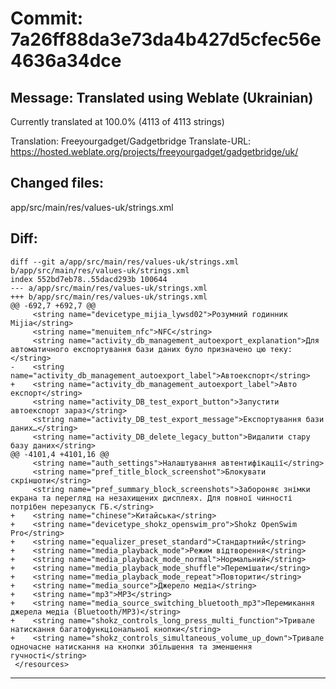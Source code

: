 # Commit: 7a26ff88da3e73da4b427d5cfec56e4636a34dce
## Message: Translated using Weblate (Ukrainian)

Currently translated at 100.0% (4113 of 4113 strings)

Translation: Freeyourgadget/Gadgetbridge
Translate-URL: https://hosted.weblate.org/projects/freeyourgadget/gadgetbridge/uk/
## Changed files:
app/src/main/res/values-uk/strings.xml

## Diff:
```
diff --git a/app/src/main/res/values-uk/strings.xml b/app/src/main/res/values-uk/strings.xml
index 552bd7eb78..55dacd293b 100644
--- a/app/src/main/res/values-uk/strings.xml
+++ b/app/src/main/res/values-uk/strings.xml
@@ -692,7 +692,7 @@
     <string name="devicetype_mijia_lywsd02">Розумний годинник Mijia</string>
     <string name="menuitem_nfc">NFC</string>
     <string name="activity_db_management_autoexport_explanation">Для автоматичного експортування бази даних було призначено цю теку:</string>
-    <string name="activity_db_management_autoexport_label">Автоекспорт</string>
+    <string name="activity_db_management_autoexport_label">Авто експорт</string>
     <string name="activity_DB_test_export_button">Запустити автоекспорт зараз</string>
     <string name="activity_DB_test_export_message">Експортування бази даних…</string>
     <string name="activity_DB_delete_legacy_button">Видалити стару базу даних</string>
@@ -4101,4 +4101,16 @@
     <string name="auth_settings">Налаштування автентифікації</string>
     <string name="pref_title_block_screenshot">Блокувати скріншоти</string>
     <string name="pref_summary_block_screenshots">Забороняє знімки екрана та перегляд на незахищених дисплеях. Для повної чинності потрібен перезапуск ГБ.</string>
+    <string name="chinese">Китайська</string>
+    <string name="devicetype_shokz_openswim_pro">Shokz OpenSwim Pro</string>
+    <string name="equalizer_preset_standard">Стандартний</string>
+    <string name="media_playback_mode">Режим відтворення</string>
+    <string name="media_playback_mode_normal">Нормальний</string>
+    <string name="media_playback_mode_shuffle">Перемішати</string>
+    <string name="media_playback_mode_repeat">Повторити</string>
+    <string name="media_source">Джерело медіа</string>
+    <string name="mp3">MP3</string>
+    <string name="media_source_switching_bluetooth_mp3">Перемикання джерела медіа (Bluetooth/MP3)</string>
+    <string name="shokz_controls_long_press_multi_function">Тривале натискання багатофункціональної кнопки</string>
+    <string name="shokz_controls_simultaneous_volume_up_down">Тривале одночасне натискання на кнопки збільшення та зменшення гучності</string>
 </resources>
```
-----------------------------------
